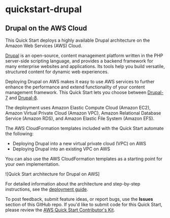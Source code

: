 # quickstart-drupal
## Drupal on the AWS Cloud

This Quick Start deploys a highly available Drupal architecture on the Amazon Web Services (AWS) Cloud.

[Drupal](https://www.drupal.org/) is an open-source, content management platform written in the PHP server-side scripting language, and provides a backend framework for many enterprise websites and applications. Its tools help you build versatile, structured content for dynamic web experiences.

Deploying Drupal on AWS makes it easy to use AWS services to further enhance the performance and extend functionality of your content management framework. This Quick Start lets you choose between [Drupal-7](https://www.drupal.org/drupal-7.0) and [Drupal-8](https://www.drupal.org/8).

The deployment uses Amazon Elastic Compute Cloud (Amazon EC2), Amazon Virtual Private Cloud (Amazon VPC), Amazon Relational Database Service (Amazon RDS), and Amazon Elastic File System (Amazon EFS).

The AWS CloudFormation templates included with the Quick Start automate the following:

- Deploying Drupal into a new virtual private cloud (VPC) on AWS
- Deploying Drupal into an existing VPC on AWS

You can also use the AWS CloudFormation templates as a starting point for your own implementation.

![Quick Start architecture for Drupal on AWS]

For detailed information about the architecture and step-by-step instructions, see the [deployment guide](https://s3.amazonaws.com/quickstart-reference/drupal/latest/doc/drupal-on-the-aws-cloud.pdf).

To post feedback, submit feature ideas, or report bugs, use the **Issues** section of this GitHub repo. 
If you'd like to submit code for this Quick Start, please review the [AWS Quick Start Contributor's Kit](https://aws-quickstart.github.io/).
